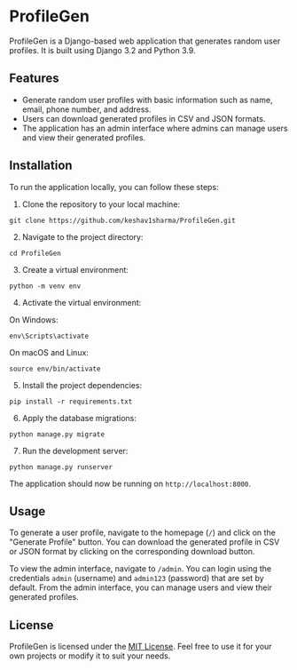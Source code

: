 # ProfileGen

ProfileGen is a Django-based web application that generates random user profiles. It is built using Django 3.2 and Python 3.9.

## Features

- Generate random user profiles with basic information such as name, email, phone number, and address.
- Users can download generated profiles in CSV and JSON formats.
- The application has an admin interface where admins can manage users and view their generated profiles.

## Installation

To run the application locally, you can follow these steps:

1. Clone the repository to your local machine:

```
git clone https://github.com/keshav1sharma/ProfileGen.git
```

2. Navigate to the project directory:

```
cd ProfileGen
```

3. Create a virtual environment:

```
python -m venv env
```

4. Activate the virtual environment:

On Windows:
```
env\Scripts\activate
```

On macOS and Linux:
```
source env/bin/activate
```

5. Install the project dependencies:

```
pip install -r requirements.txt
```

6. Apply the database migrations:

```
python manage.py migrate
```

7. Run the development server:

```
python manage.py runserver
```

The application should now be running on `http://localhost:8000`.

## Usage

To generate a user profile, navigate to the homepage (`/`) and click on the "Generate Profile" button. You can download the generated profile in CSV or JSON format by clicking on the corresponding download button.

To view the admin interface, navigate to `/admin`. You can login using the credentials `admin` (username) and `admin123` (password) that are set by default. From the admin interface, you can manage users and view their generated profiles.

## License

ProfileGen is licensed under the [MIT License](https://github.com/keshav1sharma/ProfileGen/blob/main/LICENSE). Feel free to use it for your own projects or modify it to suit your needs.
